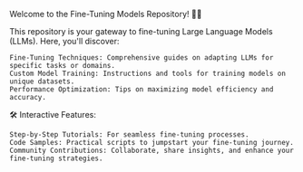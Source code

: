 Welcome to the Fine-Tuning Models Repository! 🌟🤖

This repository is your gateway to fine-tuning Large Language Models (LLMs). Here, you'll discover:

    Fine-Tuning Techniques: Comprehensive guides on adapting LLMs for specific tasks or domains.
    Custom Model Training: Instructions and tools for training models on unique datasets.
    Performance Optimization: Tips on maximizing model efficiency and accuracy.

🛠 Interactive Features:

    Step-by-Step Tutorials: For seamless fine-tuning processes.
    Code Samples: Practical scripts to jumpstart your fine-tuning journey.
    Community Contributions: Collaborate, share insights, and enhance your fine-tuning strategies.